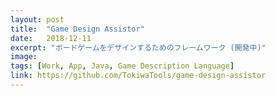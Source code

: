 ```yaml
---
layout: post
title:  "Game Design Assistor"
date:   2018-12-11
excerpt: "ボードゲームをデザインするためのフレームワーク (開発中)"
image: 
tags: [Work, App, Java, Game Description Language]
link: https://github.com/TokiwaTools/game-design-assistor
---
```


